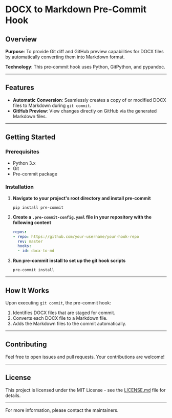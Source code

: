 # DOCX to Markdown Pre-Commit Hook

## Overview

**Purpose**: To provide Git diff and GitHub preview capabilities for DOCX files by automatically converting them into Markdown format.

**Technology**: This pre-commit hook uses Python, GitPython, and pypandoc.

---

## Features

- **Automatic Conversion**: Seamlessly creates a copy of or modified DOCX files to Markdown during `git commit`.
- **GitHub Preview**: View changes directly on GitHub via the generated Markdown files.

---

## Getting Started

### Prerequisites

- Python 3.x
- Git
- Pre-commit package

### Installation

1. **Navigate to your project's root directory and install pre-commit**
    ```
    pip install pre-commit
    ```

2. **Create a `.pre-commit-config.yaml` file in your repository with the following content**
    ```yaml
    repos:
    - repo: https://github.com/your-username/your-hook-repo
      rev: master
      hooks:
      - id: docx-to-md
    ```

3. **Run pre-commit install to set up the git hook scripts**
    ```
    pre-commit install
    ```

---

## How It Works

Upon executing `git commit`, the pre-commit hook:

1. Identifies DOCX files that are staged for commit.
2. Converts each DOCX file to a Markdown file.
3. Adds the Markdown files to the commit automatically.

---

## Contributing

Feel free to open issues and pull requests. Your contributions are welcome!

---

## License

This project is licensed under the MIT License - see the [LICENSE.md](LICENSE.md) file for details.

---

For more information, please contact the maintainers.
